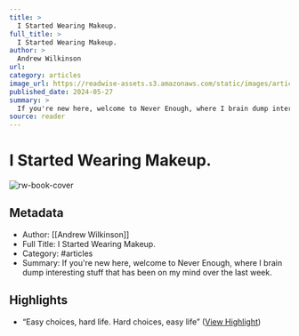 ```yaml
---
title: >
  I Started Wearing Makeup.
full_title: >
  I Started Wearing Makeup.
author: >
  Andrew Wilkinson
url: 
category: articles
image_url: https://readwise-assets.s3.amazonaws.com/static/images/article3.5c705a01b476.png
published_date: 2024-05-27
summary: >
  If you're new here, welcome to Never Enough, where I brain dump interesting stuff that has been on my mind over the last week.
source: reader
---
```

# I Started Wearing Makeup.

![rw-book-cover](https://readwise-assets.s3.amazonaws.com/static/images/article3.5c705a01b476.png)

## Metadata
- Author: [[Andrew Wilkinson]]
- Full Title: I Started Wearing Makeup.
- Category: #articles
- Summary: If you're new here, welcome to Never Enough, where I brain dump interesting stuff that has been on my mind over the last week.

## Highlights
- “Easy choices, hard life. Hard choices, easy life” ([View Highlight](https://read.readwise.io/read/01hyz5pr04rmbnq6fqa4w2s4f8))



